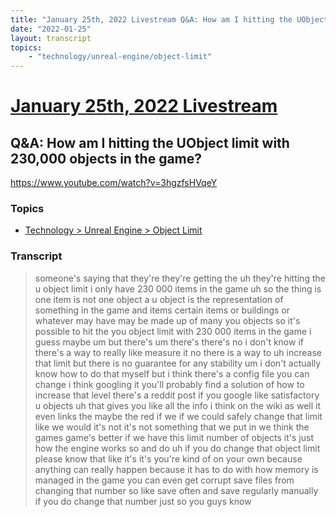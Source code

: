 ```yaml
---
title: "January 25th, 2022 Livestream Q&A: How am I hitting the UObject limit with 230,000 objects in the game?"
date: "2022-01-25"
layout: transcript
topics:
    - "technology/unreal-engine/object-limit"
---
```

# [January 25th, 2022 Livestream](../2022-01-25.md)
## Q&A: How am I hitting the UObject limit with 230,000 objects in the game?
https://www.youtube.com/watch?v=3hgzfsHVqeY

### Topics
* [Technology > Unreal Engine > Object Limit](../topics/technology/unreal-engine/object-limit.md)

### Transcript

> someone's saying that they're they're getting the uh they're hitting the u object limit i only have 230 000 items in the game uh so the thing is one item is not one object a u object is the representation of something in the game and items certain items or buildings or whatever may have may be made up of many you objects so it's possible to hit the you object limit with 230 000 items in the game i guess maybe um but there's um there's there's no i don't know if there's a way to really like measure it no there is a way to uh increase that limit but there is no guarantee for any stability um i don't actually know how to do that myself but i think there's a config file you can change i think googling it you'll probably find a solution of how to increase that level there's a reddit post if you google like satisfactory u objects uh that gives you like all the info i think on the wiki as well it even links the maybe the red if we if we could safely change that limit like we would it's not it's not something that we put in we think the games game's better if we have this limit number of objects it's just how the engine works so and do uh if you do change that object limit please know that like it's it's you're kind of on your own because anything can really happen because it has to do with how memory is managed in the game you can even get corrupt save files from changing that number so like save often and save regularly manually if you do change that number just so you guys know
